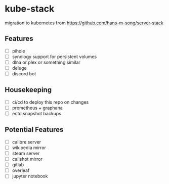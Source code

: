 # kube-stack

migration to kubernetes from https://github.com/hans-m-song/server-stack

## Features
- [ ] pihole
- [ ] synology support for persistent volumes
- [ ] dlna or plex or something similar
- [ ] deluge
- [ ] discord bot

## Housekeeping
- [ ] ci/cd to deploy this repo on changes
- [ ] prometheus + graphana
- [ ] ectd snapshot backups

## Potential Features
- [ ] calibre server
- [ ] wikipedia mirror
- [ ] steam server
- [ ] calishot mirror
- [ ] gitlab
- [ ] overleaf
- [ ] jupyter notebook
